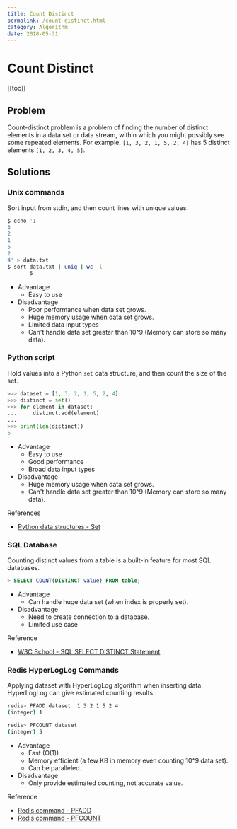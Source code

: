 ```yaml
---
title: Count Distinct
permalink: /count-distinct.html
category: Algorithm
date: 2018-05-31
---
```


# Count Distinct

[[toc]]

## Problem

Count-distinct problem is a problem of finding the number of distinct elements in a data set or data stream, within which you might possibly see some repeated elements. For example, `[1, 3, 2, 1, 5, 2, 4]` has 5 distinct elements `[1, 2, 3, 4, 5]`.

## Solutions

### Unix commands

Sort input from stdin, and then count lines with unique values.

```bash
$ echo '1
3
2
1
5
2
4' > data.txt
$ sort data.txt | uniq | wc -l
       5
```

* Advantage
    * Easy to use
* Disadvantage
    * Poor performance when data set grows.
    * Huge memory usage when data set grows.
    * Limited data input types
    * Can't handle data set greater than 10^9  (Memory can store so many data).

### Python script

Hold values into a Python `set` data structure, and then count the size of the set.

```python
>>> dataset = [1, 3, 2, 1, 5, 2, 4]
>>> distinct = set()
>>> for element in dataset:
...     distinct.add(element)
...
>>> print(len(distinct))
5
```

* Advantage
    * Easy to use
    * Good performance
    * Broad data input types
* Disadvantage
    * Huge memory usage when data set grows.
    * Can't handle data set greater than 10^9 (Memory can store so many data).

References

* [Python data structures - Set](https://docs.python.org/3/tutorial/datastructures.html#sets)

### SQL Database

Counting distinct values from a table is a built-in feature for most SQL databases.

```sql
> SELECT COUNT(DISTINCT value) FROM table;
```

* Advantage
    * Can handle huge data set (when index is properly set).
* Disadvantage
    * Need to create connection to a database.
    * Limited use case

Reference

* [W3C School - SQL SELECT DISTINCT Statement](https://www.w3schools.com/sql/sql_distinct.asp)

### Redis HyperLogLog Commands

Applying dataset with HyperLogLog algorithm when inserting data. HyperLogLog can give estimated counting results.

```bash
redis> PFADD dataset  1 3 2 1 5 2 4
(integer) 1

redis> PFCOUNT dataset
(integer) 5
```

* Advantage
    * Fast (O(1))
    * Memory efficient (a few KB in memory even counting 10^9 data set).
    * Can be paralleled.
* Disadvantage
    * Only provide estimated counting, not accurate value.

Reference

* [Redis command - PFADD](https://redis.io/commands/pfadd)
* [Redis command - PFCOUNT](https://redis.io/commands/pfcount)
